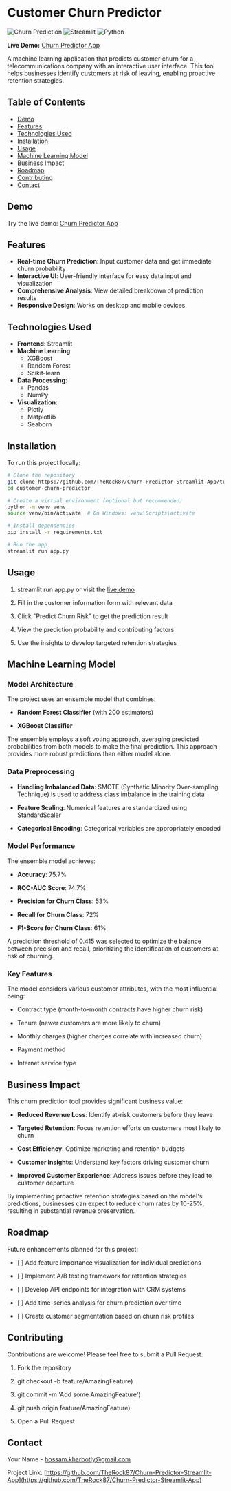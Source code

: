 # Customer Churn Predictor

![Churn Prediction](https://img.shields.io/badge/ML-Churn%20Prediction-blue) ![Streamlit](https://img.shields.io/badge/Streamlit-App-FF4B4B) ![Python](https://img.shields.io/badge/Python-3.7+-yellow)

**Live Demo:** [Churn Predictor App](https://churn-predictor-app-fbh.streamlit.app)

A machine learning application that predicts customer churn for a telecommunications company with an interactive user interface. This tool helps businesses identify customers at risk of leaving, enabling proactive retention strategies.

## Table of Contents
- [Demo](#demo)
- [Features](#features)
- [Technologies Used](#technologies-used)
- [Installation](#installation)
- [Usage](#usage)
- [Machine Learning Model](#machine-learning-model)
- [Business Impact](#business-impact)
- [Roadmap](#roadmap)
- [Contributing](#contributing)
- [Contact](#contact)

## Demo

Try the live demo: [Churn Predictor App](https://churn-predictor-app-fbh.streamlit.app)

## Features

- **Real-time Churn Prediction**: Input customer data and get immediate churn probability
- **Interactive UI**: User-friendly interface for easy data input and visualization
- **Comprehensive Analysis**: View detailed breakdown of prediction results
- **Responsive Design**: Works on desktop and mobile devices

## Technologies Used

- **Frontend**: Streamlit
- **Machine Learning**: 
  - XGBoost
  - Random Forest
  - Scikit-learn
- **Data Processing**: 
  - Pandas
  - NumPy
- **Visualization**: 
  - Plotly
  - Matplotlib
  - Seaborn

## Installation

To run this project locally:

```bash
# Clone the repository
git clone https://github.com/TheRock87/Churn-Predictor-Streamlit-App/tree/main
cd customer-churn-predictor

# Create a virtual environment (optional but recommended)
python -m venv venv
source venv/bin/activate  # On Windows: venv\Scripts\activate

# Install dependencies
pip install -r requirements.txt

# Run the app
streamlit run app.py
```
Usage
-----

1.  streamlit run app.py or visit the [live demo](https://churn-predictor-app-fbh.streamlit.app/)
    
2.  Fill in the customer information form with relevant data
    
3.  Click "Predict Churn Risk" to get the prediction result
    
4.  View the prediction probability and contributing factors
    
5.  Use the insights to develop targeted retention strategies
    

Machine Learning Model
----------------------

### Model Architecture

The project uses an ensemble model that combines:

*   **Random Forest Classifier** (with 200 estimators)
    
*   **XGBoost Classifier**
    

The ensemble employs a soft voting approach, averaging predicted probabilities from both models to make the final prediction. This approach provides more robust predictions than either model alone.

### Data Preprocessing

*   **Handling Imbalanced Data**: SMOTE (Synthetic Minority Over-sampling Technique) is used to address class imbalance in the training data
    
*   **Feature Scaling**: Numerical features are standardized using StandardScaler
    
*   **Categorical Encoding**: Categorical variables are appropriately encoded
    

### Model Performance

The ensemble model achieves:

*   **Accuracy**: 75.7%
    
*   **ROC-AUC Score**: 74.7%
    
*   **Precision for Churn Class**: 53%
    
*   **Recall for Churn Class**: 72%
    
*   **F1-Score for Churn Class**: 61%
    

A prediction threshold of 0.415 was selected to optimize the balance between precision and recall, prioritizing the identification of customers at risk of churning.

### Key Features

The model considers various customer attributes, with the most influential being:

*   Contract type (month-to-month contracts have higher churn risk)
    
*   Tenure (newer customers are more likely to churn)
    
*   Monthly charges (higher charges correlate with increased churn)
    
*   Payment method
    
*   Internet service type
    

Business Impact
---------------

This churn prediction tool provides significant business value:

*   **Reduced Revenue Loss**: Identify at-risk customers before they leave
    
*   **Targeted Retention**: Focus retention efforts on customers most likely to churn
    
*   **Cost Efficiency**: Optimize marketing and retention budgets
    
*   **Customer Insights**: Understand key factors driving customer churn
    
*   **Improved Customer Experience**: Address issues before they lead to customer departure
    

By implementing proactive retention strategies based on the model's predictions, businesses can expect to reduce churn rates by 10-25%, resulting in substantial revenue preservation.

Roadmap
-------

Future enhancements planned for this project:

*   \[ \] Add feature importance visualization for individual predictions
    
*   \[ \] Implement A/B testing framework for retention strategies
    
*   \[ \] Develop API endpoints for integration with CRM systems
    
*   \[ \] Add time-series analysis for churn prediction over time
    
*   \[ \] Create customer segmentation based on churn risk profiles
    

Contributing
------------

Contributions are welcome! Please feel free to submit a Pull Request.

1.  Fork the repository
    
2.  git checkout -b feature/AmazingFeature)
    
3.  git commit -m 'Add some AmazingFeature')
    
4.  git push origin feature/AmazingFeature)
    
5.  Open a Pull Request
    

Contact
-------

Your Name - [hossam.kharbotly@gmail.com](mailto:hossam.kharbotly@gmail.com)

Project Link: [https://github.com/TheRock87/Churn-Predictor-Streamlit-App](https://github.com/TheRock87/Churn-Predictor-Streamlit-App)
